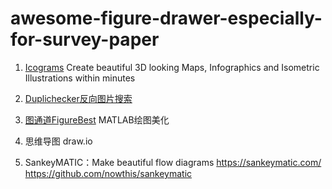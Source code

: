 # awesome-figure-drawer-especially-for-survey-paper

1. [Icograms](https://icograms.com/)
Create beautiful 3D looking Maps, Infographics and Isometric Illustrations within minutes

2. [Duplichecker反向图片搜索](https://www.duplichecker.com/zh/reverse-image-search.php)

3. [图通道FigureBest](https://mbd.pub/o/bread/mbd-YZaYm55t)
MATLAB绘图美化

4. 思维导图 draw.io

5. SankeyMATIC：Make beautiful flow diagrams    https://sankeymatic.com/
https://github.com/nowthis/sankeymatic
